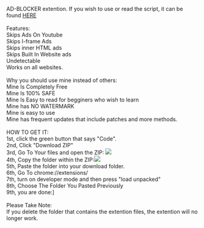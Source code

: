 AD-BLOCKER extention. If you wish to use or read the script, it can be found <a href="https://raw.githubusercontent.com/VirescentOverlord/AD-BLOCKER/main/normal-blocker.js?token=GHSAT0AAAAAABTRKDFUUBNYVQJWSHJP2F5CYTE4DUA">HERE</a> <br /> <br />Features:<br />Skips Ads On Youtube<br /> Skips I-frame Ads<br /> Skips inner HTML ads<br />Skips Built In Website ads<br /> Undetectable<br /> Works on all websites.<br /><br />Why you should use mine instead of others: <br />Mine Is Completely Free<br />Mine Is 100% SAFE<br />Mine Is Easy to read for begginers who wish to learn<br />Mine has NO WATERMARK<br />Mine is easy to use<br />Mine has frequent updates that include patches and more methods.<br /><br /> HOW TO GET IT:<br /> 1st, click the green button that says "Code".<br />2nd, Click "Download ZIP"<br />3rd, Go To Your files and open the ZIP: <img src="https://github.com/VirescentOverlord/imgs/blob/main/Screenshot%202022-04-24%204.48.30%20AM.png"  > <br />4th, Copy the folder within the ZIP:<img src="https://github.com/VirescentOverlord/imgs/blob/main/Screenshot%202022-04-24%204.50.28%20AM.png"> <br />5th, Paste the folder into your download folder. <br />6th, Go To chrome://extensions/ <br />7th, turn on developer mode and then press "load unpacked" <br />8th, Choose The Folder You Pasted Previously <br />9th, you are done:] <br /><br />Please Take Note:<br />If you delete the folder that contains the extention files, the extention will no longer work.
